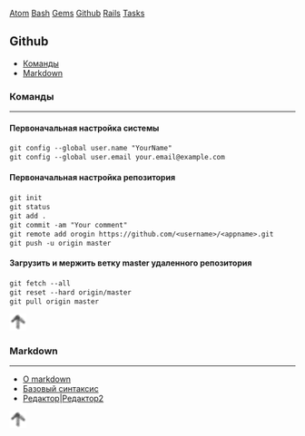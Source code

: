 [Atom](/atom.md) [Bash](bash.md) [Gems](/gems.md) [Github](/github.md) [Rails](rails.md) [Tasks](tasks.md)

## Github


* [Команды](#команды)
* [Markdown](#markdown)

### Команды

---

#### Первоначальная настройка системы

```
git config --global user.name "YourName"
git config --global user.email your.email@example.com
```

#### Первоначальная настройка репозитория

```
git init
git status
git add .
git commit -am "Your comment"
git remote add orogin https://github.com/<username>/<appname>.git
git push -u origin master
```

#### Загрузить и мержить ветку master удаленного репозитория
```
git fetch --all
git reset --hard origin/master
git pull origin master
```

[![up](/image/up.png)](#github)


### Markdown

---

* [О markdown](https://help.github.com/articles/about-writing-and-formatting-on-github/)
* [Базовый синтаксис](https://help.github.com/articles/basic-writing-and-formatting-syntax/)
* [Редактор](https://jbt.github.io/markdown-editor/)|[Редактор2](https://stackedit.io/editor#) 

[![up](/image/up.png)](#github)

